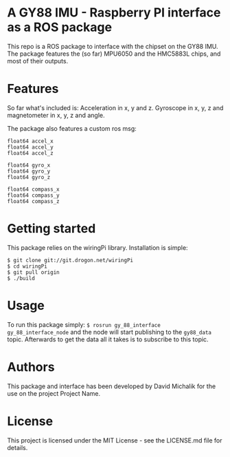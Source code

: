 # A GY88 IMU - Raspberry PI interface as a ROS package

This repo is a ROS package to interface with the chipset on the GY88 IMU. The package features the (so far) MPU6050 and the HMC5883L chips, and most of their outputs.

# Features
So far what's included is:
Acceleration in x, y and z. Gyroscope in x, y, z and magnetometer in x, y, z and angle.

The package also features a custom ros msg:
```
float64 accel_x
float64 accel_y
float64 accel_z

float64 gyro_x
float64 gyro_y
float64 gyro_z

float64 compass_x
float64 compass_y
float64 compass_z
```

# Getting started

This package relies on the wiringPi library. Installation is simple:

```cli
$ git clone git://git.drogon.net/wiringPi
$ cd wiringPi
$ git pull origin
$ ./build
```

# Usage

To run this package simply:
`$ rosrun gy_88_interface gy_88_interface_node`
and the node will start publishing to the `gy88_data` topic. Afterwards to get the data all it takes is to subscribe to this topic.

# Authors
This package and interface has been developed by David Michalik for the use on the project Project Name.
# License
This project is licensed under the MIT License - see the LICENSE.md file for details.

